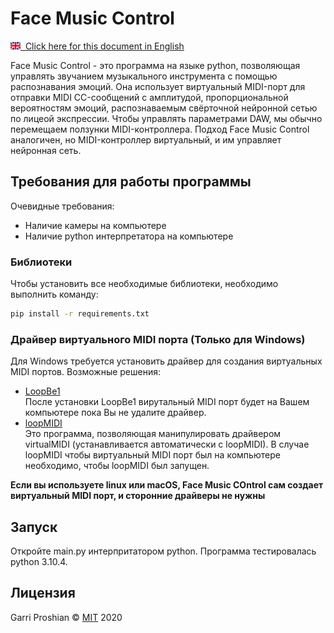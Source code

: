 # Face Music Control

[<img src = ".\READMEmaterials\flags\gb.svg" width="16" height="12">&nbsp; Click here for this document in English](README.md)

Face Music Control - это программа на языке python, позволяющая управлять звучанием музыкального инструмента с помощью распознавания эмоций. Она использует виртуальный MIDI-порт для отправки MIDI CC-сообщений с амплитудой, пропорциональной вероятностям эмоций, распознаваемым свёрточной нейронной сетью по лицеой экспрессии. Чтобы управлять параметрами DAW, мы обычно перемещаем ползунки MIDI-контроллера. Подход Face Music Control аналогичен, но MIDI-контроллер виртуальный, и им управляет нейронная сеть.


## Требования для работы программы

Очевидные требования:
* Наличие камеры на компьютере
* Наличие python интерпретатора на компьютере

### Библиотеки
Чтобы установить все необходимые библиотеки, необходимо выполнить команду:

```bash
pip install -r requirements.txt
```

### Драйвер виртуального MIDI порта **(Только для Windows)**
Для Windows требуется установить драйвер для создания виртуальных MIDI портов. Возможные решения:
* [LoopBe1](https://www.nerds.de/en/download.html)
<br> После установки LoopBe1 вирутальный MIDI порт будет на Вашем компьютере пока Вы не удалите драйвер.
* [loopMIDI](https://www.tobias-erichsen.de/software/loopmidi.html)
<br> Это программа, позволяющая манипулировать драйвером virtualMIDI (устанавливается автоматически с loopMIDI). В случае loopMIDI чтобы виртуальный MIDI порт был на компьютере необходимо, чтобы loopMIDI был запущен.

**Если вы используете linux или macOS, Face Music COntrol сам создает виртуальный MIDI порт, и сторонние драйверы не нужны**

## Запуск

Откройте main.py интерпритатором python. Программа тестировалась python 3.10.4.

<!--
## Contributing
Pull requests are welcome. For major changes, please open an issue first to discuss what you would like to change.

Please make sure to update tests as appropriate.

## License
[MIT](https://choosealicense.com/licenses/mit/)
-->
## Лицензия
Garri Proshian © [MIT](https://choosealicense.com/licenses/mit/) 2020